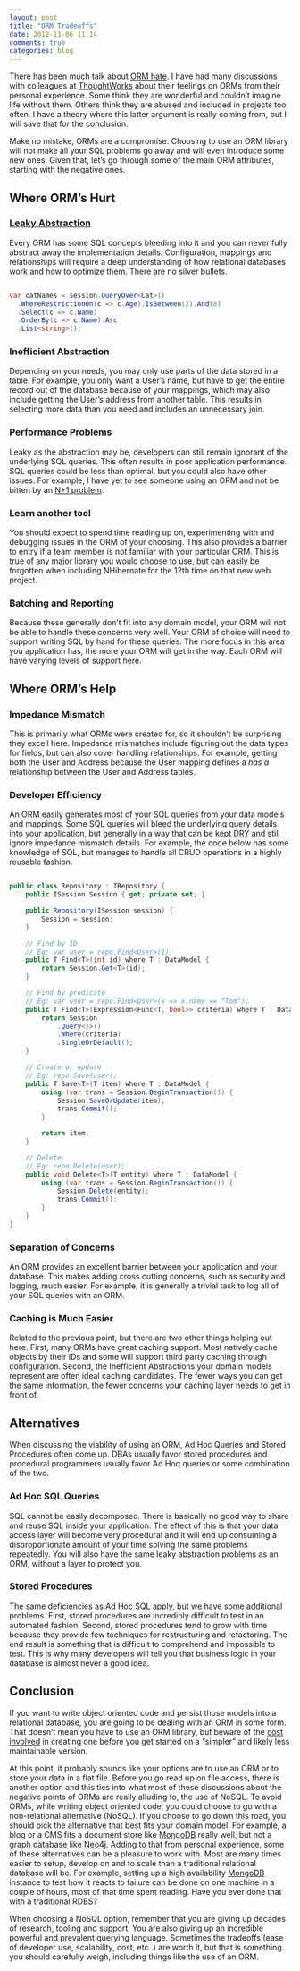 ```yaml
---
layout: post
title: "ORM Tradeoffs"
date: 2012-11-06 11:14
comments: true
categories: blog
---
```


There has been much talk about [ORM hate](http://martinfowler.com/bliki/OrmHate.html). I have had many discussions with colleagues at [ThoughtWorks](http://www.thoughtworks.com/) about their feelings on ORMs from their personal experience. Some think they are wonderful and couldn’t imagine life without them. Others think they are abused and included in projects too often. I have a theory where this latter argument is really coming from, but I will save that for the conclusion.

Make no mistake, ORMs are a compromise. Choosing to use an ORM library will not make all your SQL problems go away and will even introduce some new ones. Given that, let’s go through some of the main ORM attributes, starting with the negative ones.

## Where ORM’s Hurt

### [Leaky Abstraction](http://www.joelonsoftware.com/articles/LeakyAbstractions.html)

Every ORM has some SQL concepts bleeding into it and you can never fully abstract away the implementation details. Configuration, mappings and relationships will require a deep understanding of how relational databases work and how to optimize them. There are no silver bullets.

``` csharp SQL bleeding into code

var catNames = session.QueryOver<Cat>()
  .WhereRestrictionOn(c => c.Age).IsBetween(2).And(8)
  .Select(c => c.Name)
  .OrderBy(c => c.Name).Asc
  .List<string>();

```

### Inefficient Abstraction

Depending on your needs, you may only use parts of the data stored in a table. For example, you only want a User’s name, but have to get the entire record out of the database because of your mappings, which may also include getting the User’s address from another table. This results in selecting more data than you need and includes an unnecessary join.

### Performance Problems

Leaky as the abstraction may be, developers can still remain ignorant of the underlying SQL queries. This often results in poor application performance. SQL queries could be less than optimal, but you could also have other issues. For example, I have yet to see someone using an ORM and not be bitten by an [N+1 problem](http://stackoverflow.com/questions/97197/what-is-the-n1-selects-problem).

### Learn another tool

You should expect to spend time reading up on, experimenting with and debugging issues in the ORM of your choosing. This also provides a barrier to entry if a team member is not familiar with your particular ORM. This is true of any major library you would choose to use, but can easily be forgotten when including NHibernate for the 12th time on that new web project.

### Batching and Reporting

Because these generally don’t fit into any domain model, your ORM will not be able to handle these concerns very well. Your ORM of choice will need to support writing SQL by hand for these queries. The more focus in this area you application has, the more your ORM will get in the way. Each ORM will have varying levels of support here.

## Where ORM’s Help

### Impedance Mismatch

This is primarily what ORMs were created for, so it shouldn’t be surprising they excell here. Impedance mismatches include figuring out the data types for fields, but can also cover handling relationships. For example, getting both the User and Address because the User mapping defines a *has a* relationship between the User and Address tables.

### Developer Efficiency

An ORM easily generates most of your SQL queries from your data models and mappings. Some SQL queries will bleed the underlying query details into your application, but generally in a way that can be kept [DRY](http://en.wikipedia.org/wiki/Don%27t_repeat_yourself) and still ignore impedance mismatch details. For example, the code below has some knowledge of SQL, but manages to handle all CRUD operations in a highly reusable fashion.

``` csharp CRUD Handling

public class Repository : IRepository {
    public ISession Session { get; private set; }

    public Repository(ISession session) {
        Session = session;
    }

    // Find by ID
    // Eg: var user = repo.Find<User>(1);
    public T Find<T>(int id) where T : DataModel {
        return Session.Get<T>(id);
    }

    // Find by predicate
    // Eg: var user = repo.Find<User>(x => x.name == "Tom");
    public T Find<T>(Expression<Func<T, bool>> criteria) where T : DataModel {
        return Session
            .Query<T>()
            .Where(criteria)
            .SingleOrDefault();
    }

    // Create or update
    // Eg: repo.Save(user);
    public T Save<T>(T item) where T : DataModel {
        using (var trans = Session.BeginTransaction()) {
            Session.SaveOrUpdate(item);
            trans.Commit();
        }

        return item;
    }

    // Delete
    // Eg: repo.Delete(user);
    public void Delete<T>(T entity) where T : DataModel {
        using (var trans = Session.BeginTransaction()) {
            Session.Delete(entity);
            trans.Commit();
        }
    }
}

```

### Separation of Concerns

An ORM provides an excellent barrier between your application and your database. This makes adding cross cutting concerns, such as security and logging, much easier. For example, it is generally a trivial task to log all of your SQL queries with an ORM.

### Caching is Much Easier

Related to the previous point, but there are two other things helping out here. First, many ORMs have great caching support. Most natively cache objects by their IDs and some will support third party caching through configuration. Second, the Inefficient Abstractions your domain models represent are often ideal caching candidates. The fewer ways you can get the same information, the fewer concerns your caching layer needs to get in front of.

## Alternatives

When discussing the viability of using an ORM, Ad Hoc Queries and Stored Procedures often come up. DBAs usually favor stored procedures and procedural programmers usually favor Ad Hoq queries or some combination of the two.

### Ad Hoc SQL Queries

SQL cannot be easily decomposed. There is basically no good way to share and reuse SQL inside your application. The effect of this is that your data access layer will become very procedural and it will end up consuming a disproportionate amount of your time solving the same problems repeatedly. You will also have the same leaky abstraction problems as an ORM, without a layer to protect you.

### Stored Procedures

The same deficiencies as Ad Hoc SQL apply, but we have some additional problems. First, stored procedures are incredibly difficult to test in an automated fashion. Second, stored procedures tend to grow with time because they provide few techniques for restructuring and refactoring. The end result is something that is difficult to comprehend and impossible to test. This is why many developers will tell you that business logic in your database is almost never a good idea.

## Conclusion

If you want to write object oriented code and persist those models into a relational database, you are going to be dealing with an ORM in some form. That doesn’t mean you have to use an ORM library, but beware of the [cost involved](http://www.ohloh.net/p/nhibernate/estimated_cost) in creating one before you get started on a “simpler” and likely less maintainable version.

At this point, it probably sounds like your options are to use an ORM or to store your data in a flat file. Before you go read up on file access, there is another option and this ties into what most of these discussions about the negative points of ORMs are really alluding to, the use of NoSQL. To avoid ORMs, while writing object oriented code, you could choose to go with a non-relational alternative (NoSQL). If you choose to go down this road, you should pick the alternative that best fits your domain model. For example, a blog or a CMS fits a document store like [MongoDB](http://www.mongodb.org/) really well, but not a graph database like [Neo4j](http://neo4j.org/). Adding to that from personal experience, some of these alternatives can be a pleasure to work with. Most are many times easier to setup, develop on and to scale than a traditional relational database will be. For example, setting up a high availability [MongoDB](http://www.mongodb.org/) instance to test how it reacts to failure can be done on one machine in a couple of hours, most of that time spent reading. Have you ever done that with a traditional RDBS?

When choosing a NoSQL option, remember that you are giving up decades of research, tooling and support. You are also giving up an incredible powerful and prevalent querying language. Sometimes the tradeoffs (ease of developer use, scalability, cost, etc..) are worth it, but that is something you should carefully weigh, including things like the use of an ORM.
